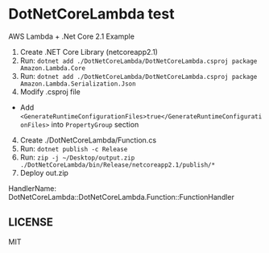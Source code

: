 DotNetCoreLambda test
=====

AWS Lambda + .Net Core 2.1 Example

1. Create .NET Core Library (netcoreapp2.1)
2. Run: `dotnet add ./DotNetCoreLambda/DotNetCoreLambda.csproj package Amazon.Lambda.Core`
3. Run: `dotnet add ./DotNetCoreLambda/DotNetCoreLambda.csproj package Amazon.Lambda.Serialization.Json`
4. Modify .csproj file
  - Add `<GenerateRuntimeConfigurationFiles>true</GenerateRuntimeConfigurationFiles>` into `PropertyGroup` section 
4. Create ./DotNetCoreLambda/Function.cs
5. Run: `dotnet publish -c Release`
6. Run: `zip -j ~/Desktop/output.zip ./DotNetCoreLambda/bin/Release/netcoreapp2.1/publish/*`
7. Deploy out.zip

HandlerName: DotNetCoreLambda::DotNetCoreLambda.Function::FunctionHandler

## LICENSE

MIT

